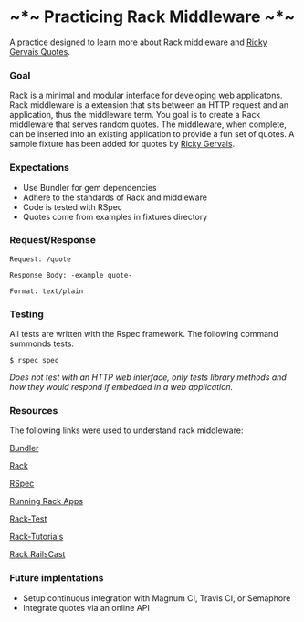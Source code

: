 ~*~ Practicing Rack Middleware ~*~
=========================

A practice designed to learn more about Rack middleware and
[Ricky Gervais Quotes](http://www.rickygervaisquotes.com/).


### Goal

Rack is a minimal and modular interface for developing web applicatons.
Rack middleware is a extension that sits between an HTTP request and an
application, thus the middleware term. You goal is to create a Rack
middleware that serves random quotes. The middleware, when complete, can
be inserted into an existing application to provide a fun set of quotes.
A sample fixture has been added for quotes by
[Ricky Gervais](http://www.rickygervaisquotes.com/).


### Expectations

* Use Bundler for gem dependencies
* Adhere to the standards of Rack and middleware
* Code is tested with RSpec
* Quotes come from examples in fixtures directory


### Request/Response

    Request: /quote

    Response Body: -example quote-

    Format: text/plain


### Testing

All tests are written with the Rspec framework.
The following command summonds tests:

    $ rspec spec

_Does not test with an HTTP web interface, only tests library methods
and how they would respond if embedded in a web application._


### Resources

The following links were used to understand rack middleware:

[Bundler](http://bundler.io/)

[Rack](http://rack.github.io/)

[RSpec](http://rspec.info/)

[Running Rack Apps](http://zaiste.net/2012/08/concisely_about_rack_applications/)

[Rack-Test](https://github.com/brynary/rack-test)

[Rack-Tutorials](https://github.com/rack/rack/wiki/Tutorials)

[Rack RailsCast](http://railscasts.com/episodes/151-rack-middleware)

### Future implentations

* Setup continuous integration with Magnum CI, Travis CI, or Semaphore
* Integrate quotes via an online API
